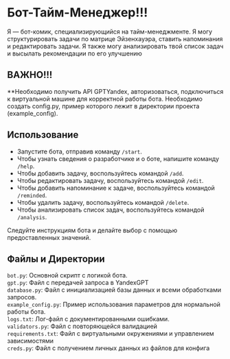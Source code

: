 # Бот-Тайм-Менеджер!!!

Я —  бот-комик, специализирующийся на тайм-менеджменте. Я могу структурировать
задачи по матрице Эйзенхауэра, ставить напоминания и редактировать задачи. Я
также могу анализировать твой список задач и высылать рекомендации по его улучшению

## ВАЖНО!!!

**Необходимо получить API GPTYandex, авторизоваться, 
подключиться к виртуальной машине для корректной работы бота. 
Необходимо создать config.py, пример которого лежит в директории проекта (example_config).

## Использование

- Запустите бота, отправив команду `/start`.
- Чтобы узнать сведения о разработчике и о боте, напишите команду `/help`.
- Чтобы добавить задачу, воспользуйтесь командой `/add`.
- Чтобы редактировать задачу, воспользуйтесь командой `/edit`.
- Чтобы добавить напоминание к задаче, воспользуйтесь командой `/reminded`.
- Чтобы удалить задачу, воспользуйтесь командой `/delete`.
- Чтобы анализировать список задач, воспользуйтесь командой `/analysis`.
  
Следуйте инструкциям бота и делайте выбор с помощью предоставленных значений.

## Файлы и Директории

`bot.py`: Основной скрипт с логикой бота.   
`gpt.py`: Файл с передачей запроса в YandexGPT  
`database.py`: Файл с инициализацией базы данных и всеми обработками запросов.  
`example_config.py`: Пример использования параметров для нормальной работы бота.  
`logs.txt`: Лог-файл с документированными ошибками.  
`validators.py`: Файл с повторяющейся валидацией  
`requirements.txt`: Файл с виртуальными окружениями и управлением зависимостями  
`creds.py`: Файл с получением личных данных из файлов для конфига
